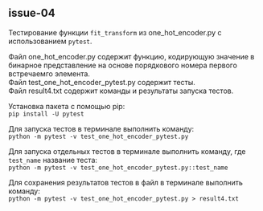 ## issue-04
Тестирование функции `fit_transform` из one_hot_encoder.py с использованием `pytest`.

Файл one_hot_encoder.py содержит функцию, кодирующую значение в бинарное представление на основе порядкового номера первого встречаемго элемента.     
Файл test_one_hot_encoder_pytest.py содержит тесты.    
Файл result4.txt содержит команды и результаты запуска тестов.    

Установка пакета с помощью pip:  
`pip install -U pytest`

Для запуска тестов в терминале выполнить команду:  
`python -m pytest -v test_one_hot_encoder_pytest.py` 

Для запуска отдельных тестов в терминале выполнить команду, где `test_name` название теста:  
`python -m pytest -v test_one_hot_encoder_pytest.py::test_name`

Для сохранения результатов тестов в файл в терминале выполнить команду:  
`python -m pytest -v test_one_hot_encoder_pytest.py > result4.txt`
